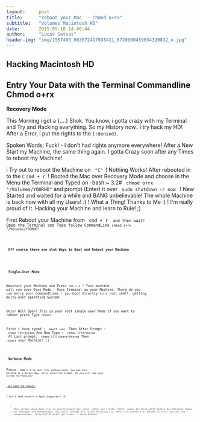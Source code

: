 ```yaml
---
layout:     post
title:      "reboot your Mac  - chmod o+rx"
subtitle:   "Volumes Macintosh HD"
date:       2015-05-10 14:00:44
author:     "Lucas Gatsas"
header-img: "img/1557493_663672417038411_6720990459034320832_n.jpg"
---
```

<h2 class="section-heading"> Hacking Macintosh HD </h2>
<h2 class="section-heading">Entry Your Data with the Terminal Commandline Chmod o+rx</h2>


<strong> Recovery Mode </strong> 

This Morning i got a {....} Shok. You know, i gotta crazy with my Terminal and Try and Hacking everything. 
So my History now.. i try hack my HD! After a Error, i put the rights to the <code>(:denied)</code>.

Spoken Words: Fuck! - I don't had rights anymore everywhere! After a New Start my Machine, the same thing again. I gotta Crazy soon after any Times to reboot my Machine!

i Try out to reboot the Machine on <code> "C" </code>! Nothing Works! After rebooted in to the <code>C</code>
<code>cmd + r </code>! Booted the Mac over Recovery Mode and choose in the Menu the Terminal and Typed on -bash:~ 3.2# <code> chmod o+rx "/Volumes/YOURHD"</code> and prompt (Enter) it over <code> sudo shutdown -r now </code> ! New Started and waited for a while 
and BANG unbelievable! The whole Machine is back now with all my Users! :) ! What a Thing! Thanks to Me :) ! I'm really proud of it. Hacking your Machine and learn to Rule! ;)


First Reboot your Machine from <code> cmd + r  <code> and then wait!
Open the Terminal and Type follow CommandLine <code>chmod o+rx "/Volumes/YOURHD"


<br>
<strong> Off course there are alot Ways to Boot and Reboot your Machine </strong>

<br>



<strong> Single-User Mode </strong> 


Newstart your Machine and Press <code>cmd + s</code> ! Your machine will run over Text-Mode - Pure Terminal on your Machine. 
There do you can entry your Commandlines ! you boot directly to a root shell. getting multi-user operating System!

Unix/ Will Open! This is your root single-user Mode if you want to reboot press Type <code>reboot</code> 

First i have typed : <code> mount -uw/ </code>
Then After Prompt : <code> chmod 755/System</code>
And Now Type : <code> chmod 1773/Shared </code>
At Last prompt: <code> chmod 1777/Users/Shared</code>
Then <code>reboot</code> your Machine! ;) 




<br>
<strong> Verbose Mode </strong> 

Press <code> cmd + V<code> to boot into verbose mode, You See Your Desktop in a Normal Way, after enter the prompt, do you will see your Screen to Freezing!




<a href="https://lucasgatsas.ch/chmod/"> SEE HERE THE IMAGES! </a> 




I don't need anymore a Apple Supporter! :D 


<blockquote>
“Wer vermag seine Zeit klar zu durchschauen? Wer sieht, wohin sie treibt, fühlt, woher der Wind weht? Selbst die Hellsten haben nur Ahnungen und Mutmaßungen. Das Genie schlägt die rechte Richtung ein, ohne sich dessen klar bewußt zu sein, von der ihm innewohnenden, rätselhaften Kraft getrieben. - Jakob Boßhart  ” 
</blockquote>

